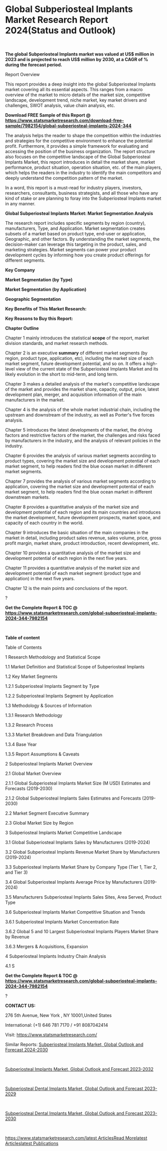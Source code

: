 <h1>Global Subperiosteal Implants Market Research Report 2024(Status and Outlook)</h1><br/><p><strong>The global Subperiosteal Implants market was valued at US$ million in 2023 and is projected to reach US$ million by 2030, at a <strong>CAGR</strong> of % during the forecast period.</strong></p>
 
 
 
 <p>Report Overview</p>
 
 
 
 <p>This report provides a deep insight into the global Subperiosteal Implants market covering all its essential aspects. This ranges from a macro overview of the market to micro details of the market size, competitive landscape, development trend, niche market, key market drivers and challenges, SWOT analysis, value chain analysis, etc.</p>
 
 
 
 <p><strong>Download FREE Sample of this Report @ <a href="https://www.statsmarketresearch.com/download-free-sample/7982154/global-subperiosteal-implants-2024-344">https://www.statsmarketresearch.com/download-free-sample/7982154/global-subperiosteal-implants-2024-344</a></strong></p>
 
 
 
 <p>The analysis helps the reader to shape the competition within the industries and strategies for the competitive environment to enhance the potential profit. Furthermore, it provides a simple framework for evaluating and accessing the position of the business organization. The report structure also focuses on the competitive landscape of the Global Subperiosteal Implants Market, this report introduces in detail the market share, market performance, product situation, operation situation, etc. of the main players, which helps the readers in the industry to identify the main competitors and deeply understand the competition pattern of the market.</p>
 
 
 
 <p>In a word, this report is a must-read for industry players, investors, researchers, consultants, business strategists, and all those who have any kind of stake or are planning to foray into the Subperiosteal Implants market in any manner.</p>
 
 
 
 <p><strong>Global Subperiosteal Implants Market: Market Segmentation Analysis</strong></p>
 
 
 
 <p>The research report includes specific segments by region (country), manufacturers, Type, and Application. Market segmentation creates subsets of a market based on product type, end-user or application, Geographic, and other factors. By understanding the market segments, the decision-maker can leverage this targeting in the product, sales, and marketing strategies. Market segments can power your product development cycles by informing how you create product offerings for different segments.</p>
 
 
 
 <p><strong>Key Company</strong></p>
 
 
 
 <p><strong>Market Segmentation (by Type)</strong></p>
 
 
 
 <p><strong>Market Segmentation (<strong>by Application</strong>)</strong></p>
 
 
 
 <p><strong>Geographic Segmentation</strong></p>
 
 
 
 <p><strong>Key Benefits of This Market Research:</strong></p>
 
 
 
 <p><strong>Key <strong>Reasons to Buy</strong> this Report:</strong></p>
 
 
 
 <p><strong>Chapter Outline</strong></p>
 
 
 
 <p>Chapter 1 mainly introduces the statistical <strong>scope</strong> of the report, market division standards, and market research methods.</p>
 
 
 
 <p>Chapter 2 is an executive <strong>summary</strong> of different market segments (by region, product type, application, etc), including the market size of each market segment, future development potential, and so on. It offers a high-level view of the current state of the Subperiosteal Implants Market and its likely evolution in the short to mid-term, and long term.</p>
 
 
 
 <p>Chapter 3 makes a detailed analysis of the market&#39;s competitive landscape of the market and provides the market share, capacity, output, price, latest development plan, merger, and acquisition information of the main manufacturers in the market.</p>
 
 
 
 <p>Chapter 4 is the analysis of the whole market industrial chain, including the upstream and downstream of the industry, as well as Porter&#39;s five forces analysis.</p>
 
 
 
 <p>Chapter 5 introduces the latest developments of the market, the driving factors and restrictive factors of the market, the challenges and risks faced by manufacturers in the industry, and the analysis of relevant policies in the industry.</p>
 
 
 
 <p>Chapter 6 provides the analysis of various market segments according to product types, covering the market size and development potential of each market segment, to help readers find the blue ocean market in different market segments.</p>
 
 
 
 <p>Chapter 7 provides the analysis of various market segments according to application, covering the market size and development potential of each market segment, to help readers find the blue ocean market in different downstream markets.</p>
 
 
 
 <p>Chapter 8 provides a quantitative analysis of the market size and development potential of each region and its main countries and introduces the market development, future development prospects, market space, and capacity of each country in the world.</p>
 
 
 
 <p>Chapter 9 introduces the basic situation of the main companies in the market in detail, including product sales revenue, sales volume, price, gross profit margin, market share, product introduction, recent development, etc.</p>
 
 
 
 <p>Chapter 10 provides a quantitative analysis of the market size and development potential of each region in the next five years.</p>
 
 
 
 <p>Chapter 11 provides a quantitative analysis of the market size and development potential of each market segment (product type and application) in the next five years.</p>
 
 
 
 <p>Chapter 12 is the main points and conclusions of the report.</p>
 
 
 
 <p>? </p>
 
 
 
 <div><b>Get the Complete Report & TOC @ <a href="https://www.statsmarketresearch.com/global-subperiosteal-implants-2024-344-7982154">https://www.statsmarketresearch.com/global-subperiosteal-implants-2024-344-7982154</a></b></div>
 
 
 
 <p><br />
 
 <b>Table of content</b></p>
 
 
 
 <p>Table of Contents<br />
 
 1 Research Methodology and Statistical Scope<br />
 
 1.1 Market Definition and Statistical Scope of Subperiosteal Implants<br />
 
 1.2 Key Market Segments<br />
 
 1.2.1 Subperiosteal Implants Segment by Type<br />
 
 1.2.2 Subperiosteal Implants Segment by Application<br />
 
 1.3 Methodology & Sources of Information<br />
 
 1.3.1 Research Methodology<br />
 
 1.3.2 Research Process<br />
 
 1.3.3 Market Breakdown and Data Triangulation<br />
 
 1.3.4 Base Year<br />
 
 1.3.5 Report Assumptions & Caveats<br />
 
 2 Subperiosteal Implants Market Overview<br />
 
 2.1 Global Market Overview<br />
 
 2.1.1 Global Subperiosteal Implants Market Size (M USD) Estimates and Forecasts (2019-2030)<br />
 
 2.1.2 Global Subperiosteal Implants Sales Estimates and Forecasts (2019-2030)<br />
 
 2.2 Market Segment Executive Summary<br />
 
 2.3 Global Market Size by Region<br />
 
 3 Subperiosteal Implants Market Competitive Landscape<br />
 
 3.1 Global Subperiosteal Implants Sales by Manufacturers (2019-2024)<br />
 
 3.2 Global Subperiosteal Implants Revenue Market Share by Manufacturers (2019-2024)<br />
 
 3.3 Subperiosteal Implants Market Share by Company Type (Tier 1, Tier 2, and Tier 3)<br />
 
 3.4 Global Subperiosteal Implants Average Price by Manufacturers (2019-2024)<br />
 
 3.5 Manufacturers Subperiosteal Implants Sales Sites, Area Served, Product Type<br />
 
 3.6 Subperiosteal Implants Market Competitive Situation and Trends<br />
 
 3.6.1 Subperiosteal Implants Market Concentration Rate<br />
 
 3.6.2 Global 5 and 10 Largest Subperiosteal Implants Players Market Share by Revenue<br />
 
 3.6.3 Mergers & Acquisitions, Expansion<br />
 
 4 Subperiosteal Implants Industry Chain Analysis<br />
 
 4.1 S</p>
 
 
 
 <div><b>Get the Complete Report & TOC @ <a href="https://www.statsmarketresearch.com/global-subperiosteal-implants-2024-344-7982154">https://www.statsmarketresearch.com/global-subperiosteal-implants-2024-344-7982154</a></b></div>
 
 
 
 <p>? </p>
 
 
 
 <p><b>CONTACT US:</b><br />
 
 276 5th Avenue, New York , NY 10001,United States<br />
 
 International: (+1) 646 781 7170 / +91 8087042414<br />
 
 Visit: <a href="https://www.statsmarketresearch.com/">https://www.statsmarketresearch.com/</a><br />
 
 Similar Reports: <a href="https://www.statsmarketresearch.com/global-subperiosteal-implants-2024-344-7982154">Subperiosteal Implants Market, Global Outlook and Forecast 2024-2030</a><br />
 
 <br />
 
 <a href="https://www.statsmarketresearch.com/global-subperiosteal-implants-2024-344-7982154">Subperiosteal Implants Market, Global Outlook and Forecast 2023-2032</a><br />
 
 <br />
 
 <a href="https://www.statsmarketresearch.com/global-subperiosteal-implants-2024-344-7982154">Subperiosteal Dental Implants Market, Global Outlook and Forecast 2023-2029</a><br />
 
 <br />
 
 <a href="https://www.statsmarketresearch.com/global-subperiosteal-implants-2024-344-7982154">Subperiosteal Dental Implants Market, Global Outlook and Forecast 2023-2030</a><br />
 
 <br />
 
 <a href="https://gyeongbokgung.com">https://www.statsmarketresearch.com/</a><a href="https://hallyeomaritime.com">latest Articles</a><a href="https://jingwansa.com">Read More</a><a href="https://nguoiviet.jp/">latest Articles</a><a href="https://www.intelmarketresearch.com/">latest Publications</a></p>